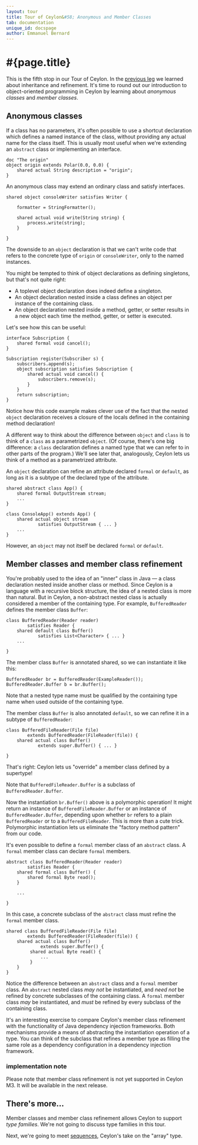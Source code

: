 ```yaml
---
layout: tour
title: Tour of Ceylon&#58; Anonymous and Member Classes
tab: documentation
unique_id: docspage
author: Emmanuel Bernard
---
```


# #{page.title}

This is the fifth stop in our Tour of Ceylon. In the 
[previous leg](../inheritance) we learned about inheritance and refinement.
It's time to round out our introduction to object-oriented programming in 
Ceylon by learning about *anonymous classes* and *member classes*.

## Anonymous classes

If a class has no parameters, it's often possible to use a shortcut 
declaration which defines a named instance of the class, without providing 
any actual name for the class itself. This is usually most useful when we're 
extending an `abstract` class or implementing an interface.

<!-- implicit-id:polar: 
    doc "A polar coordinate"
    class Polar(Float angle, Float radius) {
 
        shared Polar rotate(Float rotation) {
            return Polar(angle+rotation, radius);
        }
     
        shared Polar dilate(Float dilation) {
            return Polar(angle, radius*dilation);
        }
        
        doc "The default description"
        shared default String description = "(" radius "," angle ")";
    
    }
-->

<!-- try-pre:
    doc "A polar coordinate"
    class Polar(Float angle, Float radius) {
        doc "The default description"
        shared default String description = "(" radius "," angle ")";
        shared actual String string { return description; }
    }
-->
<!-- try-post:
    print(origin);
-->
<!-- cat-id:polar -->
    doc "The origin"
    object origin extends Polar(0.0, 0.0) {
        shared actual String description = "origin";
    }

An anonymous class may extend an ordinary class and satisfy interfaces.

<!-- try: -->
<!-- check:none:Requires IO -->
    shared object consoleWriter satisfies Writer {
                 
        formatter = StringFormatter();
         
        shared actual void write(String string) {
            process.write(string);
        }
         
    }

The downside to an `object` declaration is that we can't write code that 
refers to the concrete type of `origin` or `consoleWriter`, only to the 
named instances.

You might be tempted to think of object declarations as defining singletons, 
but that's not quite right:

* A toplevel object declaration does indeed define a singleton.
* An object declaration nested inside a class defines an object per instance 
  of the containing class.
* An object declaration nested inside a method, getter, or setter results in 
  a new object each time the method, getter, or setter is executed.

Let's see how this can be useful:

<!-- try-pre:
    interface Subscriber {}
    object subscribers {
        shared void append(Subscriber s) {}
        shared void remove(Subscriber s) {}
    }

-->
<!-- check:none:Requires Mutable List -->
    interface Subscription {
        shared formal void cancel();
    }

    Subscription register(Subscriber s) {
        subscribers.append(s);
        object subscription satisfies Subscription {
            shared actual void cancel() {
                subscribers.remove(s);
            }
        }
        return subscription;
    }

Notice how this code example makes clever use of the fact that the nested 
`object` declaration receives a closure of the locals defined in the containing 
method declaration!

A different way to think about the difference between `object` and `class` is 
to think of a `class` as a parametrized `object`. (Of course, there's one big 
difference: a `class` declaration defines a named type that we can refer to in 
other parts of the program.) We'll see later that, analogously, Ceylon lets us 
think of a method as a parametrized attribute.

An `object` declaration can refine an attribute declared `formal` or `default`,
as long as it is a subtype of the declared type of the attribute.

<!-- try:
    interface OutputStream { }

    abstract class App() {
        shared formal OutputStream stream;
    }

    class ConsoleApp() extends App() {
        shared actual object stream
                satisfies OutputStream { }
    }
-->
<!-- check:none:Requires IO -->
    shared abstract class App() {
        shared formal OutputStream stream;
        ...
    }

    class ConsoleApp() extends App() {
        shared actual object stream
                satisfies OutputStream { ... }
        ...
    }

However, an `object` may not itself be declared `formal` or `default`.


## Member classes and member class refinement

You're probably used to the idea of an "inner" class in Java — a class 
declaration nested inside another class or method. Since Ceylon is a 
language with a recursive block structure, the idea of a nested class is 
more than natural. But in Ceylon, a non-abstract nested class is actually 
considered a member of the containing type. For example, `BufferedReader` 
defines the member class `Buffer`:

<!-- try:
    interface Reader {}
    class BufferedReader(Reader reader) satisfies Reader {
        shared default class Buffer() satisfies Container {
            shared actual Boolean empty = true;
        }
    }
-->
<!-- check:none:Requires IO -->
    class BufferedReader(Reader reader)
            satisfies Reader {
        shared default class Buffer()
                satisfies List<Character> { ... }
        ...
        
    }

The member class `Buffer` is annotated shared, so we can instantiate it like 
this:

<!-- try-pre:
    interface Reader {}
    class ExampleReader() satisfies Reader {}
    class BufferedReader(Reader reader) satisfies Reader {
        shared default class Buffer() satisfies Container {
            shared actual Boolean empty = true;
        }
    }
-->
<!-- check:none:Requires IO -->
    BufferedReader br = BufferedReader(ExampleReader());
    BufferedReader.Buffer b = br.Buffer();

Note that a nested type name must be qualified by the containing type name 
when used outside of the containing type.

The member class `Buffer` is also annotated `default`, so we can refine it 
in a subtype of `BufferedReader`:

<!-- try:
    interface Reader {}
    interface File {}
    class FileReader(File file) satisfies Reader {}
    class BufferedReader(Reader reader) satisfies Reader {
        shared default class Buffer() satisfies Container {
            shared actual Boolean empty = true;
        }
    }

    class BufferedFileReader(File file)
            extends BufferedReader(FileReader(file)) {
        shared actual class Buffer()
                extends super.Buffer() { }
    }
-->
<!-- check:none:Requires IO -->
    class BufferedFileReader(File file)
            extends BufferedReader(FileReader(file)) {
        shared actual class Buffer()
                extends super.Buffer() { ... }
                
    }

That's right: Ceylon lets us "override" a member class defined by a supertype!

Note that `BufferedFileReader.Buffer` is a subclass of `BufferedReader.Buffer`.

Now the instantiation `br.Buffer()` above is a polymorphic operation! It might 
return an instance of `BufferedFileReader.Buffer` or an instance of 
`BufferedReader.Buffer`, depending upon whether `br` refers to a plain 
`BufferedReader` or to a `BufferedFileReader`. This is more than a cute trick. 
Polymorphic instantiation lets us eliminate the "factory method pattern" from 
our code.

It's even possible to define a `formal` member class of an `abstract` class. 
A `formal` member class can declare `formal` members.

<!-- try:
    interface Reader {}
    interface Byte {}
    abstract class BufferedReader(Reader reader)
            satisfies Reader {
        shared formal class Buffer() {
            shared formal Byte read();
        }
    }
-->
<!-- check:none:Requires IO -->
    abstract class BufferedReader(Reader reader)
            satisfies Reader {
        shared formal class Buffer() {
            shared formal Byte read();
        }
        
        ...
        
    }

In this case, a concrete subclass of the `abstract` class must refine the 
`formal` member class.

<!-- try: -->
<!-- check:none:Requires IO -->
    shared class BufferedFileReader(File file)
            extends BufferedReader(FileReader(file)) {
        shared actual class Buffer()
                 extends super.Buffer() {
             shared actual Byte read() {
                 ...
             }
        }
    }

Notice the difference between an `abstract` class and a `formal` member class. 
An `abstract` nested class *may not* be instantiated, and *need not* be refined 
by concrete subclasses of the containing class. A `formal` member class *may* 
be instantiated, and *must* be refined by every subclass of the containing 
class.

It's an interesting exercise to compare Ceylon's member class refinement 
with the functionality of Java dependency injection frameworks. Both 
mechanisms provide a means of abstracting the instantiation operation of a 
type. You can think of the subclass that refines a member type as filling 
the same role as a dependency configuration in a dependency injection 
framework.

### implementation note <!-- m3 -->

Please note that member class refinement is not yet supported in Ceylon M3. It 
will be available in the next release.


## There's more...

Member classes and member class refinement allows Ceylon to support _type families_.
We're not going to discuss type families in this tour.

Next, we're going to meet [sequences](../sequences), Ceylon's take on the 
"array" type.


